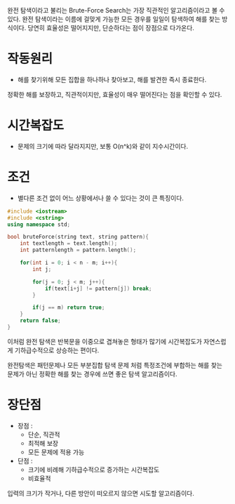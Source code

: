완전 탐색이라고 불리는 Brute-Force Search는 가장 직관적인 알고리즘이라고 볼 수 있다. 완전 탐색이라는 이름에 걸맞게 가능한 모든 경우를 일일이 탐색하여 해를 찾는 방식이다. 당연히 효율성은 떨어지지만, 단순하다는 점이 장점으로 다가온다.

# 작동원리

- 해를 찾기위해 모든 집합을 하나하나 찾아보고, 해를 발견한 즉시 종료한다.

정확한 해를 보장하고, 직관적이지만, 효율성이 매우 떨어진다는 점을 확인할 수 있다.

# 시간복잡도

- 문제의 크기에 따라 달라지지만, 보통 O(n^k)와 같이 지수시간이다.

# 조건

- 별다른 조건 없이 어느 상황에서나 쓸 수 있다는 것이 큰 특징이다.

```c++ title='Ex : 문자열에서 특정 패턴 찾기'
#include <iostream>
#include <cstring>
using namespace std;

bool bruteForce(string text, string pattern){
	int textlength = text.length();
	int patternlength = pattern.length();

	for(int i = 0; i < n - m; i++){
		int j;

		for(j = 0; j < m; j++){
			if(text[i+j] != pattern[j]) break;
		}

		if(j == m) return true;
	}
	return false;
}
```


이처럼 완전 탐색은 반복문을 이중으로 겹쳐놓은 형태가 많기에 시간복잡도가 자연스럽게 기하급수적으로 상승하는 편이다.


완전탐색은 패턴문제나 모든 부분집합 탐색 문제 처럼 특정조건에 부합하는 해를 찾는 문제가 아닌 정확한 해를 찾는 경우에 쓰면 좋은 탐색 알고리즘이다.

# 장단점
- 장점 : 
	- 단순, 직관적
	- 최적해 보장
	- 모든 문제에 적용 가능
- 단점 :
	- 크기에 비례해 기하급수적으로 증가하는 시간복잡도
	- 비효율적

입력의 크기가 작거나, 다른 방안이 떠오르지 않으면 시도할 알고리즘이다.